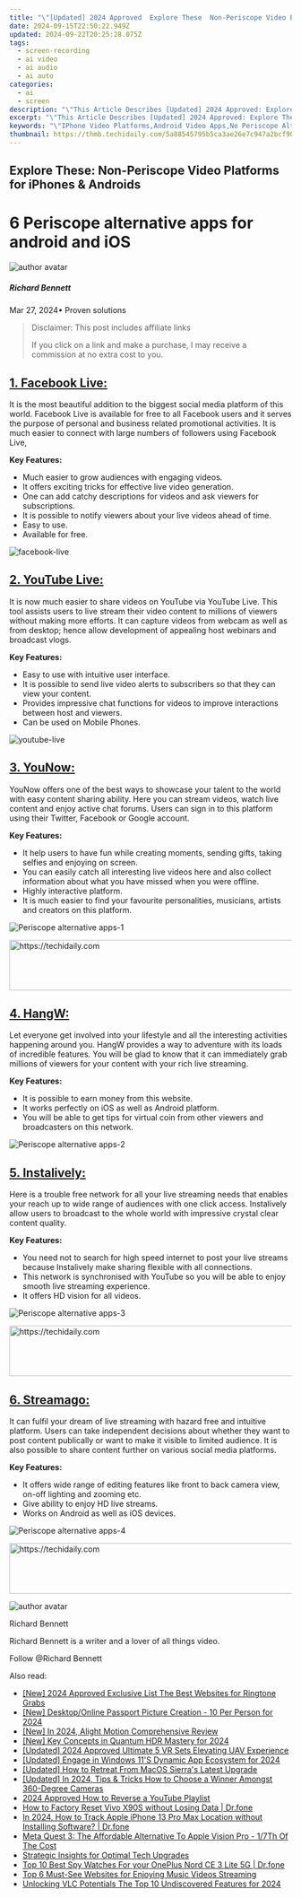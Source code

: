 ```yaml
---
title: "\"[Updated] 2024 Approved  Explore These  Non-Periscope Video Platforms for iPhones & Androids\""
date: 2024-09-15T22:50:22.949Z
updated: 2024-09-22T20:25:28.075Z
tags: 
  - screen-recording
  - ai video
  - ai audio
  - ai auto
categories: 
  - ai
  - screen
description: "\"This Article Describes [Updated] 2024 Approved: Explore These: Non-Periscope Video Platforms for iPhones & Androids\""
excerpt: "\"This Article Describes [Updated] 2024 Approved: Explore These: Non-Periscope Video Platforms for iPhones & Androids\""
keywords: "\"IPhone Video Platforms,Android Video Apps,No Periscope Alternatives,IPhone Non-Periscope,Android Non-Periscope,Video Platforms for iPhones,Android Video Platforms\""
thumbnail: https://thmb.techidaily.com/5a88545795b5ca3ae26e7c947a2bcf90d0830b425a670680d043fc15ab445500.jpg
---
```


## Explore These: Non-Periscope Video Platforms for iPhones & Androids

# 6 Periscope alternative apps for android and iOS

![author avatar](https://images.wondershare.com/filmora/article-images/richard-bennett.jpg)

##### Richard Bennett

 Mar 27, 2024• Proven solutions

[](https://live.fb.com/)

>  Disclaimer: This post includes affiliate links
>
>  If you click on a link and make a purchase, I may receive a commission at no extra cost to you.
>

## [1\. Facebook Live:](https://live.fb.com/)

It is the most beautiful addition to the biggest social media platform of this world. Facebook Live is available for free to all Facebook users and it serves the purpose of personal and business related promotional activities. It is much easier to connect with large numbers of followers using Facebook Live,

**Key Features:**

* Much easier to grow audiences with engaging videos.
* It offers exciting tricks for effective live video generation.
* One can add catchy descriptions for videos and ask viewers for subscriptions.
* It is possible to notify viewers about your live videos ahead of time.
* Easy to use.
* Available for free.

![facebook-live ](https://images.wondershare.com/filmora/article-images/facebook-live.jpg)

[](https://www.youtube.com/channel/UC4R8DWoMoI7CAwX8%5FLjQHig)

## [2\. YouTube Live:](https://www.youtube.com/channel/UC4R8DWoMoI7CAwX8%5FLjQHig)

It is now much easier to share videos on YouTube via YouTube Live. This tool assists users to live stream their video content to millions of viewers without making more efforts. It can capture videos from webcam as well as from desktop; hence allow development of appealing host webinars and broadcast vlogs.

**Key Features:**

* Easy to use with intuitive user interface.
* It is possible to send live video alerts to subscribers so that they can view your content.
* Provides impressive chat functions for videos to improve interactions between host and viewers.
* Can be used on Mobile Phones.

![youtube-live ](https://images.wondershare.com/filmora/article-images/youtube-live.jpg)

[](https://www.younow.com/)

## [3\. YouNow:](https://www.younow.com/)

YouNow offers one of the best ways to showcase your talent to the world with easy content sharing ability. Here you can stream videos, watch live content and enjoy active chat forums. Users can sign in to this platform using their Twitter, Facebook or Google account.

**Key Features:**

* It help users to have fun while creating moments, sending gifts, taking selfies and enjoying on screen.
* You can easily catch all interesting live videos here and also collect information about what you have missed when you were offline.
* Highly interactive platform.
* It is much easier to find your favourite personalities, musicians, artists and creators on this platform.

![Periscope alternative apps-1 ](https://images.wondershare.com/filmora/article-images/periscope-alternative-apps-1.jpg)

[](https://www.hangwith.com/)

<!-- affiliate ads begin -->
<a href="https://appsumo.8odi.net/c/5597632/2002018/7443" target="_top" id="2002018">
  <img src="//a.impactradius-go.com/display-ad/7443-2002018" border="0" alt="https://techidaily.com" width="728" height="90"/>
</a>
<img height="0" width="0" src="https://appsumo.8odi.net/i/5597632/2002018/7443" style="position:absolute;visibility:hidden;" border="0" />
<!-- affiliate ads end -->

## [4\. HangW:](https://www.hangwith.com/)

Let everyone get involved into your lifestyle and all the interesting activities happening around you. HangW provides a way to adventure with its loads of incredible features. You will be glad to know that it can immediately grab millions of viewers for your content with your rich live streaming.

**Key Features:**

* It is possible to earn money from this website.
* It works perfectly on iOS as well as Android platform.
* You will be able to get tips for virtual coin from other viewers and broadcasters on this network.

![Periscope alternative apps-2 ](https://images.wondershare.com/filmora/article-images/periscope-alternative-apps-2.jpg)

[](http://www.instalively.com/)

## [5\. Instalively:](http://www.instalively.com/)

Here is a trouble free network for all your live streaming needs that enables your reach up to wide range of audiences with one click access. Instalively allow users to broadcast to the whole world with impressive crystal clear content quality.

**Key Features:**

* You need not to search for high speed internet to post your live streams because Instalively make sharing flexible with all connections.
* This network is synchronised with YouTube so you will be able to enjoy smooth live streaming experience.
* It offers HD vision for all videos.

![Periscope alternative apps-3 ](https://images.wondershare.com/filmora/article-images/periscope-alternative-apps-3.jpg)

<!-- affiliate ads begin -->
<a href="https://unicoeye.pxf.io/c/5597632/2134227/18498" target="_top" id="2134227">
  <img src="//a.impactradius-go.com/display-ad/18498-2134227" border="0" alt="https://techidaily.com" width="728" height="90"/>
</a>
<img height="0" width="0" src="https://unicoeye.pxf.io/i/5597632/2134227/18498" style="position:absolute;visibility:hidden;" border="0" />
<!-- affiliate ads end -->

[](http://www.streamago.com/)

## [6\. Streamago:](http://www.streamago.com/)

It can fulfil your dream of live streaming with hazard free and intuitive platform. Users can take independent decisions about whether they want to post content publically or want to make it visible to limited audience. It is also possible to share content further on various social media platforms.

**Key Features:**

* It offers wide range of editing features like front to back camera view, on-off lighting and zooming etc.
* Give ability to enjoy HD live streams.
* Works on Android as well as iOS devices.

![ Periscope alternative apps-4](https://images.wondershare.com/filmora/article-images/periscope-alternative-apps-4.jpg)

<!-- affiliate ads begin -->
<a href="https://appsumo.8odi.net/c/5597632/2151892/7443" target="_top" id="2151892">
  <img src="//a.impactradius-go.com/display-ad/7443-2151892" border="0" alt="https://techidaily.com" width="600" height="90"/>
</a>
<img height="0" width="0" src="https://appsumo.8odi.net/i/5597632/2151892/7443" style="position:absolute;visibility:hidden;" border="0" />
<!-- affiliate ads end -->

![author avatar](https://images.wondershare.com/filmora/article-images/richard-bennett.jpg)

Richard Bennett

Richard Bennett is a writer and a lover of all things video.

Follow @Richard Bennett


<ins class="adsbygoogle"
     style="display:block"
     data-ad-format="autorelaxed"
     data-ad-client="ca-pub-7571918770474297"
     data-ad-slot="1223367746"></ins>



<ins class="adsbygoogle"
     style="display:block"
     data-ad-client="ca-pub-7571918770474297"
     data-ad-slot="8358498916"
     data-ad-format="auto"
     data-full-width-responsive="true"></ins>


<span class="atpl-alsoreadstyle">Also read:</span>
<div><ul>
<li><a href="https://fox-direct.techidaily.com/new-2024-approved-exclusive-list-the-best-websites-for-ringtone-grabs/"><u>[New] 2024 Approved Exclusive List The Best Websites for Ringtone Grabs</u></a></li>
<li><a href="https://article-helps.techidaily.com/new-desktoponline-passport-picture-creation-10-per-person-for-2024/"><u>[New] Desktop/Online Passport Picture Creation - 10 Per Person for 2024</u></a></li>
<li><a href="https://fox-http.techidaily.com/new-in-2024-alight-motion-comprehensive-review/"><u>[New] In 2024, Alight Motion Comprehensive Review</u></a></li>
<li><a href="https://fox-http.techidaily.com/new-key-concepts-in-quantum-hdr-mastery-for-2024/"><u>[New] Key Concepts in Quantum HDR Mastery for 2024</u></a></li>
<li><a href="https://fox-http.techidaily.com/updated-2024-approved-ultimate-5-vr-sets-elevating-uav-experience/"><u>[Updated] 2024 Approved Ultimate 5 VR Sets Elevating UAV Experience</u></a></li>
<li><a href="https://fox-http.techidaily.com/updated-engage-in-windows-11s-dynamic-app-ecosystem-for-2024/"><u>[Updated] Engage in Windows 11'S Dynamic App Ecosystem for 2024</u></a></li>
<li><a href="https://fox-http.techidaily.com/updated-how-to-retreat-from-macos-sierras-latest-upgrade/"><u>[Updated] How to Retreat From MacOS Sierra's Latest Upgrade</u></a></li>
<li><a href="https://fox-friendly.techidaily.com/updated-in-2024-tips-and-tricks-how-to-choose-a-winner-amongst-360-degree-cameras/"><u>[Updated] In 2024, Tips & Tricks How to Choose a Winner Amongst 360-Degree Cameras</u></a></li>
<li><a href="https://youtube-help.techidaily.com/2024-approved-how-to-reverse-a-youtube-playlist/"><u>2024 Approved How to Reverse a YouTube Playlist</u></a></li>
<li><a href="https://techidaily.com/how-to-factory-reset-vivo-x90s-without-losing-data-drfone-by-drfone-reset-android-reset-android/"><u>How to Factory Reset Vivo X90S without Losing Data | Dr.fone</u></a></li>
<li><a href="https://ios-location-track.techidaily.com/in-2024-how-to-track-apple-iphone-13-pro-max-location-without-installing-software-drfone-by-drfone-virtual-ios/"><u>In 2024, How to Track Apple iPhone 13 Pro Max Location without Installing Software? | Dr.fone</u></a></li>
<li><a href="https://tech-haven.techidaily.com/meta-quest-3-the-affordable-alternative-to-apple-vision-pro-17th-of-the-cost/"><u>Meta Quest 3: The Affordable Alternative To Apple Vision Pro - 1/7Th Of The Cost</u></a></li>
<li><a href="https://fox-http.techidaily.com/strategic-insights-for-optimal-tech-upgrades/"><u>Strategic Insights for Optimal Tech Upgrades</u></a></li>
<li><a href="https://android-location-track.techidaily.com/top-10-best-spy-watches-for-your-oneplus-nord-ce-3-lite-5g-drfone-by-drfone-virtual-android/"><u>Top 10 Best Spy Watches For your OnePlus Nord CE 3 Lite 5G | Dr.fone</u></a></li>
<li><a href="https://tech-renaissance.techidaily.com/top-6-must-see-websites-for-enjoying-music-videos-streaming/"><u>Top 6 Must-See Websites for Enjoying Music Videos Streaming</u></a></li>
<li><a href="https://fox-http.techidaily.com/unlocking-vlc-potentials-the-top-10-undiscovered-features-for-2024/"><u>Unlocking VLC Potentials The Top 10 Undiscovered Features for 2024</u></a></li>
</ul></div>

